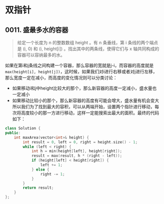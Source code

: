# 双指针


## 0011. 盛最多水的容器
> 给定一个长度为 n 的整数数组 height 。有 n 条垂线，第 i 条线的两个端点是 (i, 0) 和 (i, height[i]) 。找出其中的两条线，使得它们与 x 轴共同构成的容器可以容纳最多的水。

如果在第i和j条线之间构建一个容器，那么容器的宽就是j-i，而容器的高度就是`max(height[i], height[j])`，这时候，如果我们对i进行右移或者对j进行左移，那么宽度一定在减小，而高度的变化情况则可以分类讨论：
- 如果移动i和j中height比较大的那个，那么新容器的高度一定减小，盛水量也一定减小
- 如果移动比较小的那个，那么新容器的高度有可能会增大，盛水量有机会变大
所以我们为了找到最大的容积，可以从两端开始，设置两个指针进行移动，每次将高度较小的那一方进行移动，这样一定能搜索出最大的面积。最终的代码如下：

```cpp
class Solution {
public:
    int maxArea(vector<int>& height) {
        int result = 0, left = 0, right = height.size() - 1;
        while (left < right) {
            int h = min(height[left], height[right]);
            result = max(result, h * (right - left));
            if (height[left] < height[right]) {
                left += 1;
            } else {
                right -= 1;
            }
        }
        return result;
    }
};
```